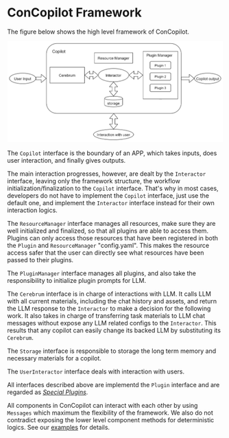 # ConCopilot Framework

The figure below shows the high level framework of ConCopilot.

![Main Framework](../assets/main_framework.jpg)

The `Copilot` interface is the boundary of an APP, which takes inputs, does user interaction, and finally gives outputs.

The main interaction progresses, however, are dealt by the `Interactor` interface,
leaving only the framework structure, the workflow initialization/finalization to the `Copilot` interface.
That's why in most cases, developers do not have to implement the `Copilot` interface, just use the default one,
and implement the `Interactor` interface instead for their own interaction logics.

The `ResourceManager` interface manages all resources, make sure they are well initialized and finalized,
so that all plugins are able to access them.
Plugins can only access those resources that have been registered in both the `Plugin` and `ResourceManager` "config.yaml".
This makes the resource access safer that the user can directly see what resources have been passed to their plugins.

The `PluginManager` interface manages all plugins, and also take the responsibility to initialize plugin prompts for LLM.

The `Cerebrum` interface is in charge of interactions with LLM.
It calls LLM with all current materials, including the chat history and assets,
and return the LLM response to the `Interactor` to make a decision for the following work.
It also takes in charge of transferring task materials to LLM chat messages without expose any LLM related configs to the `Interactor`.
This results that any copilot can easily change its backed LLM by substituting its `Cerebrum`.

The `Storage` interface is responsible to storage the long term memory and necessary materials for a copilot.

The `UserInteractor` interface deals with interaction with users.

All interfaces described above are implementd the `Plugin` interface and are regarded as [_Special Plugins_](special_plugins.md).

All components in ConCopilot can interact with each other by using `Messages` which maximum the flexibility of the framework.
We also do not contradict exposing the lower level component methods for deterministic logics.
See our [examples](https://github.com/ConCopilot/concopilot/tree/v0.0.1/concopilot_examples) for details.
